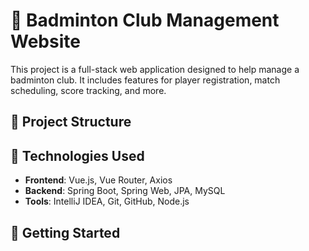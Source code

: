 # 🏸 Badminton Club Management Website

This project is a full-stack web application designed to help manage a badminton club. It includes features for player registration, match scheduling, score tracking, and more.

## 📁 Project Structure


## 🔧 Technologies Used

- **Frontend**: Vue.js, Vue Router, Axios
- **Backend**: Spring Boot, Spring Web, JPA, MySQL
- **Tools**: IntelliJ IDEA, Git, GitHub, Node.js

## 🚀 Getting Started

